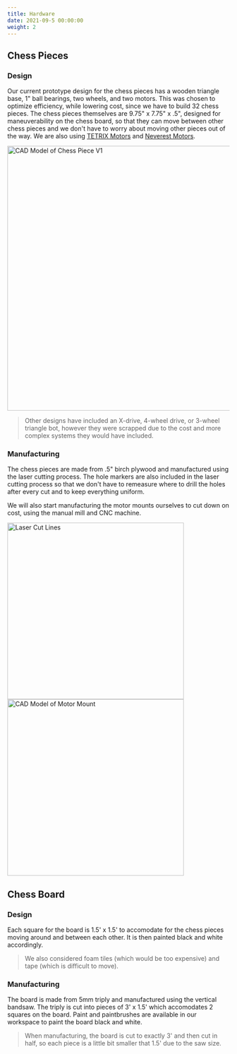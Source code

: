 ```yaml
---
title: Hardware
date: 2021-09-5 00:00:00
weight: 2
---
```


## Chess Pieces

### Design

Our current prototype design for the chess pieces has a wooden triangle base, 1" ball bearings, two wheels, and two motors. This was chosen to optimize efficiency, while lowering cost, since we have to build 32 chess pieces. The chess pieces themselves are 9.75" x 7.75" x .5", designed for maneuverability on the chess board, so that they can move between other chess pieces and we don't have to worry about moving other pieces out of the way. We are also using [TETRIX Motors](https://www.pitsco.com/TETRIX-DC-Gear-Motor) and [Neverest Motors](https://www.andymark.com/products/neverest-series-motor-only). 
<!--confirm that these are the correct links to the motors-->

<img src="/wiki/active-projects/wizards-chess/images/cad-v1.png" alt="CAD Model of Chess Piece V1" width="600"/>

> Other designs have included an X-drive, 4-wheel drive, or 3-wheel triangle bot, however they were scrapped due to the cost and more complex systems they would have included. 

### Manufacturing

The chess pieces are made from .5" birch plywood and manufactured using the laser cutting process. The hole markers are also included in the laser cutting process so that we don't have to remeasure where to drill the holes after every cut and to keep everything uniform.

We will also start manufacturing the motor mounts ourselves to cut down on cost, using the manual mill and CNC machine.

<img src="/wiki/active-projects/wizards-chess/images/laser-cut.png" alt="Laser Cut Lines" width="400"/>
<img src="/wiki/active-projects/wizards-chess/images/motor-mount.jpg" alt="CAD Model of Motor Mount" width="400"/>

## Chess Board

### Design

Each square for the board is 1.5' x 1.5' to accomodate for the chess pieces moving around and between each other. It is then painted black and white accordingly.

> We also considered foam tiles (which would be too expensive) and tape (which is difficult to move).

### Manufacturing

The board is made from 5mm triply and manufactured using the vertical bandsaw. The triply is cut into pieces of 3' x 1.5' which accomodates 2 squares on the board. Paint and paintbrushes are available in our workspace to paint the board black and white.

> When manufacturing, the board is cut to exactly 3' and then cut in half, so each piece is a little bit smaller that 1.5' due to the saw size.